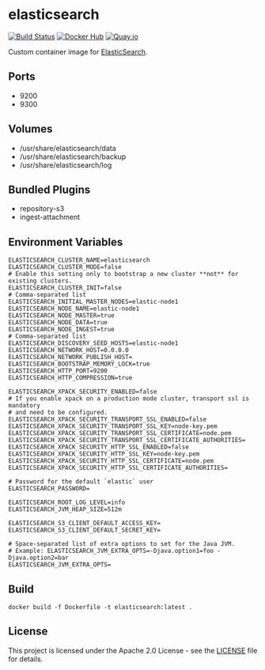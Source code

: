 # elasticsearch

[![Build Status](https://drone.owncloud.com/api/badges/owncloud-ops/elasticsearch/status.svg)](https://drone.owncloud.com/owncloud-ops/elasticsearch/)
[![Docker Hub](https://img.shields.io/badge/docker-latest-blue.svg?logo=docker&logoColor=white)](https://hub.docker.com/r/owncloudops/elasticsearch)
[![Quay.io](https://img.shields.io/badge/quay-latest-blue.svg?logo=docker&logoColor=white)](https://quay.io/repository/owncloudops/elasticsearch)

Custom container image for [ElasticSearch](https://github.com/elastic/elasticsearch/).

## Ports

- 9200
- 9300

## Volumes

- /usr/share/elasticsearch/data
- /usr/share/elasticsearch/backup
- /usr/share/elasticsearch/log

## Bundled Plugins

- repository-s3
- ingest-attachment

## Environment Variables

```Shell
ELASTICSEARCH_CLUSTER_NAME=elasticsearch
ELASTICSEARCH_CLUSTER_MODE=false
# Enable this setting only to bootstrap a new cluster **not** for existing clusters.
ELASTICSEARCH_CLUSTER_INIT=false
# Comma-separated list
ELASTICSEARCH_INITIAL_MASTER_NODES=elastic-node1
ELASTICSEARCH_NODE_NAME=elastic-node1
ELASTICSEARCH_NODE_MASTER=true
ELASTICSEARCH_NODE_DATA=true
ELASTICSEARCH_NODE_INGEST=true
# Comma-separated list
ELASTICSEARCH_DISCOVERY_SEED_HOSTS=elastic-node1
ELASTICSEARCH_NETWORK_HOST=0.0.0.0
ELASTICSEARCH_NETWORK_PUBLISH_HOST=
ELASTICSEARCH_BOOTSTRAP_MEMORY_LOCK=true
ELASTICSEARCH_HTTP_PORT=9200
ELASTICSEARCH_HTTP_COMPRESSION=true

ELASTICSEARCH_XPACK_SECURITY_ENABLED=false
# If you enable xpack on a production mode cluster, transport ssl is mandatory
# and need to be configured.
ELASTICSEARCH_XPACK_SECURITY_TRANSPORT_SSL_ENABLED=false
ELASTICSEARCH_XPACK_SECURITY_TRANSPORT_SSL_KEY=node-key.pem
ELASTICSEARCH_XPACK_SECURITY_TRANSPORT_SSL_CERTIFICATE=node.pem
ELASTICSEARCH_XPACK_SECURITY_TRANSPORT_SSL_CERTIFICATE_AUTHORITIES=
ELASTICSEARCH_XPACK_SECURITY_HTTP_SSL_ENABLED=false
ELASTICSEARCH_XPACK_SECURITY_HTTP_SSL_KEY=node-key.pem
ELASTICSEARCH_XPACK_SECURITY_HTTP_SSL_CERTIFICATE=node.pem
ELASTICSEARCH_XPACK_SECURITY_HTTP_SSL_CERTIFICATE_AUTHORITIES=

# Password for the default `elastic` user
ELASTICSEARCH_PASSWORD=

ELASTICSEARCH_ROOT_LOG_LEVEL=info
ELASTICSEARCH_JVM_HEAP_SIZE=512m

ELASTICSEARCH_S3_CLIENT_DEFAULT_ACCESS_KEY=
ELASTICSEARCH_S3_CLIENT_DEFAULT_SECRET_KEY=

# Space-separated list of extra options to set for the Java JVM.
# Example: ELASTICSEARCH_JVM_EXTRA_OPTS=-Djava.option1=foo -Djava.option2=bar
ELASTICSEARCH_JVM_EXTRA_OPTS=
```

## Build

```Shell
docker build -f Dockerfile -t elasticsearch:latest .
```

## License

This project is licensed under the Apache 2.0 License - see the [LICENSE](https://github.com/owncloud-ops/elasticsearch/blob/main/LICENSE) file for details.

